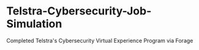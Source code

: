 # Telstra-Cybersecurity-Job-Simulation
Completed Telstra's Cybersecurity Virtual Experience Program via Forage
